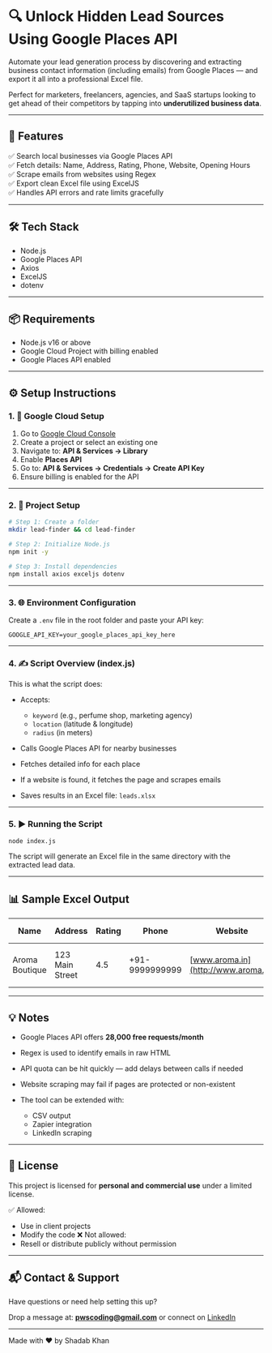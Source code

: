 # 🔍 Unlock Hidden Lead Sources Using Google Places API

Automate your lead generation process by discovering and extracting business contact information (including emails) from Google Places — and export it all into a professional Excel file.

Perfect for marketers, freelancers, agencies, and SaaS startups looking to get ahead of their competitors by tapping into **underutilized business data**.

---

## 🚀 Features

✅ Search local businesses via Google Places API  
✅ Fetch details: Name, Address, Rating, Phone, Website, Opening Hours  
✅ Scrape emails from websites using Regex  
✅ Export clean Excel file using ExcelJS  
✅ Handles API errors and rate limits gracefully

---

## 🛠️ Tech Stack

- Node.js
- Google Places API
- Axios
- ExcelJS
- dotenv

---

## 📦 Requirements

- Node.js v16 or above
- Google Cloud Project with billing enabled
- Google Places API enabled

---

## ⚙️ Setup Instructions

### 1. 🧭 Google Cloud Setup

1. Go to [Google Cloud Console](https://console.cloud.google.com/)
2. Create a project or select an existing one
3. Navigate to: **API & Services → Library**
4. Enable **Places API**
5. Go to: **API & Services → Credentials → Create API Key**
6. Ensure billing is enabled for the API

---

### 2. 📁 Project Setup

```bash
# Step 1: Create a folder
mkdir lead-finder && cd lead-finder

# Step 2: Initialize Node.js
npm init -y

# Step 3: Install dependencies
npm install axios exceljs dotenv
````

---

### 3. 🌐 Environment Configuration

Create a `.env` file in the root folder and paste your API key:

```env
GOOGLE_API_KEY=your_google_places_api_key_here
```

---

### 4. ✍️ Script Overview (index.js)

This is what the script does:

* Accepts:

  * `keyword` (e.g., perfume shop, marketing agency)
  * `location` (latitude & longitude)
  * `radius` (in meters)
* Calls Google Places API for nearby businesses
* Fetches detailed info for each place
* If a website is found, it fetches the page and scrapes emails
* Saves results in an Excel file: `leads.xlsx`

---

### 5. ▶️ Running the Script

```bash
node index.js
```

The script will generate an Excel file in the same directory with the extracted lead data.

---

## 📊 Sample Excel Output

| Name           | Address         | Rating | Phone          | Website                             | Email                                       | Opening Hours    |
| -------------- | --------------- | ------ | -------------- | ----------------------------------- | ------------------------------------------- | ---------------- |
| Aroma Boutique | 123 Main Street | 4.5    | +91-9999999999 | [www.aroma.in](http://www.aroma.in) | [contact@aroma.in](mailto:contact@aroma.in) | Mon-Sat 10am–8pm |

---

## 💡 Notes

* Google Places API offers **28,000 free requests/month**
* Regex is used to identify emails in raw HTML
* API quota can be hit quickly — add delays between calls if needed
* Website scraping may fail if pages are protected or non-existent
* The tool can be extended with:

  * CSV output
  * Zapier integration
  * LinkedIn scraping

---

## 🧾 License

This project is licensed for **personal and commercial use** under a limited license.

✅ Allowed:

* Use in client projects
* Modify the code
  ❌ Not allowed:
* Resell or distribute publicly without permission

---

## 📬 Contact & Support

Have questions or need help setting this up?

Drop a message at: **[pwscoding@gmail.com](mailto:pwscoding@gmail.com)** or connect on [LinkedIn](https://linkedin.com/in/pshadab)

---

Made with ❤️ by Shadab Khan

